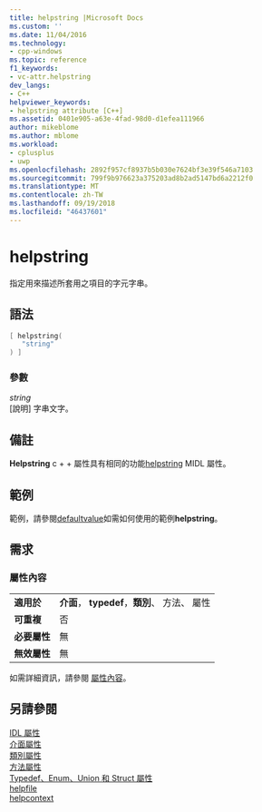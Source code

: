 ```yaml
---
title: helpstring |Microsoft Docs
ms.custom: ''
ms.date: 11/04/2016
ms.technology:
- cpp-windows
ms.topic: reference
f1_keywords:
- vc-attr.helpstring
dev_langs:
- C++
helpviewer_keywords:
- helpstring attribute [C++]
ms.assetid: 0401e905-a63e-4fad-98d0-d1efea111966
author: mikeblome
ms.author: mblome
ms.workload:
- cplusplus
- uwp
ms.openlocfilehash: 2892f957cf8937b5b030e7624bf3e39f546a7103
ms.sourcegitcommit: 799f9b976623a375203ad8b2ad5147bd6a2212f0
ms.translationtype: MT
ms.contentlocale: zh-TW
ms.lasthandoff: 09/19/2018
ms.locfileid: "46437601"
---
```

# <a name="helpstring"></a>helpstring

指定用來描述所套用之項目的字元字串。

## <a name="syntax"></a>語法

```cpp
[ helpstring(
   "string"
) ]
```

### <a name="parameters"></a>參數

*string*<br/>
[說明] 字串文字。

## <a name="remarks"></a>備註

**Helpstring** c + + 屬性具有相同的功能[helpstring](/windows/desktop/Midl/helpstring) MIDL 屬性。

## <a name="example"></a>範例

範例，請參閱[defaultvalue](../windows/defaultvalue.md)如需如何使用的範例**helpstring**。

## <a name="requirements"></a>需求

### <a name="attribute-context"></a>屬性內容

|||
|-|-|
|**適用於**|**介面**， **typedef**，**類別**、 方法、 屬性|
|**可重複**|否|
|**必要屬性**|無|
|**無效屬性**|無|

如需詳細資訊，請參閱 [屬性內容](../windows/attribute-contexts.md)。

## <a name="see-also"></a>另請參閱

[IDL 屬性](../windows/idl-attributes.md)<br/>
[介面屬性](../windows/interface-attributes.md)<br/>
[類別屬性](../windows/class-attributes.md)<br/>
[方法屬性](../windows/method-attributes.md)<br/>
[Typedef、Enum、Union 和 Struct 屬性](../windows/typedef-enum-union-and-struct-attributes.md)<br/>
[helpfile](../windows/helpfile.md)<br/>
[helpcontext](../windows/helpcontext.md)  